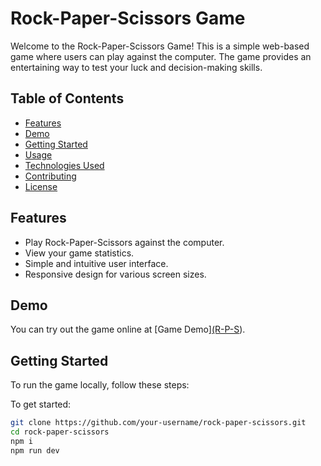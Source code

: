 # Rock-Paper-Scissors Game

Welcome to the Rock-Paper-Scissors Game! This is a simple web-based game where users can play against the computer. The game provides an entertaining way to test your luck and decision-making skills.



## Table of Contents
- [Features](#features)
- [Demo](#demo)
- [Getting Started](#getting-started)
- [Usage](#usage)
- [Technologies Used](#technologies-used)
- [Contributing](#contributing)
- [License](#license)

## Features

- Play Rock-Paper-Scissors against the computer.
- View your game statistics.
- Simple and intuitive user interface.
- Responsive design for various screen sizes.

## Demo

You can try out the game online at [Game Demo][(R-P-S](https://65341715cdbab40007e8e809--verdant-bonbon-649c81.netlify.app/)).

## Getting Started

To run the game locally, follow these steps:

To get started:

   ```sh
   git clone https://github.com/your-username/rock-paper-scissors.git
   cd rock-paper-scissors
   npm i
   npm run dev
